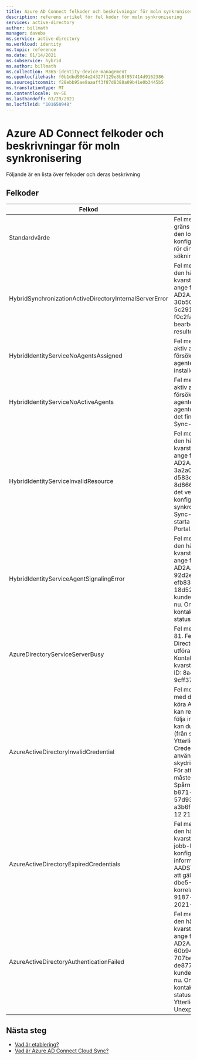 ```yaml
---
title: Azure AD Connect felkoder och beskrivningar för moln synkronisering
description: referens artikel för fel koder för moln synkronisering
services: active-directory
author: billmath
manager: daveba
ms.service: active-directory
ms.workload: identity
ms.topic: reference
ms.date: 01/14/2021
ms.subservice: hybrid
ms.author: billmath
ms.collection: M365-identity-device-management
ms.openlocfilehash: f0b1dbd9064e24327f129e8b8f957414d9162386
ms.sourcegitcommit: f28ebb95ae9aaaff3f87d8388a09b41e0b3445b5
ms.translationtype: MT
ms.contentlocale: sv-SE
ms.lasthandoff: 03/29/2021
ms.locfileid: "101650948"
---
```

# <a name="azure-ad-connect-cloud-sync-error-codes-and-descriptions"></a>Azure AD Connect felkoder och beskrivningar för moln synkronisering
Följande är en lista över felkoder och deras beskrivning


## <a name="error-codes"></a>Felkoder

|Felkod|Information|Scenario|Lösning|
|-----|-----|-----|-----|
|Standardvärde|Fel meddelande: vi har upptäckt ett tids gräns fel för begäran när du kontaktade den lokala agenten och synkroniserat konfigurationen. Ytterligare problem som rör din Cloud Sync-agent finns i vår fel söknings vägledning.|Begäran till hans tids gräns. Aktuellt timeout-värde är 10 minuter.|Se vår [fel söknings vägledning](how-to-troubleshoot.md)|
|HybridSynchronizationActiveDirectoryInternalServerError|Fel meddelande: vi kunde inte bearbeta den här begäran just nu. Om problemet kvarstår kan du kontakta supporten och ange följande jobb-ID: AD2AADProvisioning. 30b500eaf9c643b2b78804e80c1421fe. 5c291d3c-d29f-4570-9d6b-f0c2fa3d5926. Ytterligare information: bearbetning av HTTP-begäran resulterade i ett undantag. |Det gick inte att bearbeta parametrarna som togs emot i SCIM-begäran till en search-begäran.|Mer information finns i HTTP-svaret som returnerades av egenskapen respons i detta undantag.|
|HybridIdentityServiceNoAgentsAssigned|Fel meddelande: det går inte att hitta en aktiv agent för den domän som du försöker synkronisera. Kontrol lera om agenterna har tagits bort. Om så är fallet installerar du om agenten igen.|Inga agenter körs. Antagligen agenter har tagits bort. Registrera en ny agent.|"I det här fallet visas ingen agent som är tilldelad domänen i portalen.|
|HybridIdentityServiceNoActiveAgents|Fel meddelande: det går inte att hitta en aktiv agent för den domän som du försöker synkronisera. Kontrol lera om agenten körs genom att gå till servern, där agenten är installerad, och kontrol lera om det finns Microsoft Azure AD Cloud Sync-agenten under tjänster som körs.|"Agenter lyssnar inte på Service Bus-slutpunkten. [Agenten ligger bakom en brand vägg som inte tillåter anslutningar till Service Bus](../../active-directory/manage-apps/application-proxy-configure-connectors-with-proxy-servers.md#use-the-outbound-proxy-server)|
|HybridIdentityServiceInvalidResource|Fel meddelande: vi kunde inte bearbeta den här begäran just nu. Om problemet kvarstår kan du kontakta supporten och ange följande jobb-ID: AD2AADProvisioning. 3a2a0d8418f34f54a03da5b70b1f7b0c. d583d090-9cd3-4d0a-aee6-8d666658c3e9. Ytterligare information: det verkar vara problem med konfigurationen av din moln synkronisering. Registrera om din Cloud Sync-agent på din lokal AD-domän och starta om konfigurationen från Azure Portal.|Resurs namnet måste anges så att denne vet vilken agent som ska kontaktas.|Registrera om din Cloud Sync-agent på din lokal AD-domän och starta om konfigurationen från Azure Portal.|
|HybridIdentityServiceAgentSignalingError|Fel meddelande: vi kunde inte bearbeta den här begäran just nu. Om problemet kvarstår kan du kontakta supporten och ange följande jobb-ID: AD2AADProvisioning. 92d2e8750f37407fa2301c9e52ad7e9b. efb835ef-62e8-42e3-b495-18d5272eb3f9. Ytterligare information: vi kunde inte bearbeta den här begäran just nu. Om problemet kvarstår kan du kontakta supporten med jobb-ID: t (från status fönstret i konfigurationen).|Service Bus kan inte skicka ett meddelande till agenten. Kan vara ett avbrott i Service Bus, eller också svarar inte agenten.|Om problemet kvarstår kan du kontakta supporten med jobb-ID: t (från status fönstret i konfigurationen).|
|AzureDirectoryServiceServerBusy|Fel meddelande: ett fel uppstod. Felkod: 81. Fel Beskrivning: Azure Active Directory är upptagen. Ett nytt försök att utföra den här åtgärden görs automatiskt. Kontakta teknisk support om problemet kvarstår i mer än 24 timmar. Spårnings-ID: 8a4ab3b5-3664-4278-ab64-9cff37fd3f4f-Server Namn:|Azure Active Directory är för tillfället upptagen.|Kontakta teknisk support om problemet kvarstår i mer än 24 timmar.|
|AzureActiveDirectoryInvalidCredential|Fel meddelande: Vi hittade ett problem med det tjänst konto som används för att köra Azure AD Connect Cloud Sync. Du kan reparera moln tjänst kontot genom att följa instruktionerna [här](./how-to-troubleshoot.md). Om felet kvarstår kan du kontakta supporten med jobb-ID: t (från status fönstret i konfigurationen). Ytterligare fel information: CredentialsInvalid AADSTS50034: användar kontot {EmailHidden} finns inte i skydrive365.onmicrosoft.com-katalogen. För att logga in på det här programmet måste kontot läggas till i katalogen. Spårnings-ID: 14b63033-3bc9-4bd4-b871-5eb4b3500200 korrelations-ID: 57d93ed1-be4d-483c-997c-a3b6f03deb00 tidsstämpel: 2021-01-12 21:08:29Z |Det här felet uppstår när ADToAADSyncServiceAccount för Sync-tjänsten inte finns i klient organisationen. Det kan bero på oavsiktlig borttagning av kontot.|Använd [Repair-AADCloudSyncToolsAccount](reference-powershell.md#repair-aadcloudsynctoolsaccount) för att åtgärda tjänst kontot.|
|AzureActiveDirectoryExpiredCredentials|Fel meddelande: vi kunde inte bearbeta den här begäran just nu. Om problemet kvarstår kan du kontakta supporten med jobb-ID: t (från status fönstret i konfigurationen). Ytterligare fel information: CredentialsExpired AADSTS50055: lösen ordet har upphört att gälla. Spårnings-ID: 989b1841-dbe5-49c9-ab6c-9aa25f7b0e00 korrelations-ID: 1c69b196-1c3a-4381-9187-c84747807155 timestamp: 2021-01-12 20:59:31Z | Svars status koden indikerar inte lyckad: 401 (ej behörig).|Autentiseringsuppgifterna för AAD Sync tjänst kontot har upphört att gälla.|Du kan reparera moln tjänst kontot genom att följa anvisningarna på https://go.microsoft.com/fwlink/?linkid=2150988 . Om felet kvarstår kan du kontakta supporten med jobb-ID: t (från status fönstret i konfigurationen).  Ytterligare fel information: de administrativa Azure Active Directory autentiseringsuppgifterna för klient organisationen utbytdes för en OAuth-token som har upphört att gälla. "|
|AzureActiveDirectoryAuthenticationFailed|Fel meddelande: vi kunde inte bearbeta den här begäran just nu. Om problemet kvarstår kan du kontakta supporten och ange följande jobb-ID: AD2AADProvisioning. 60b943e88f234db2b887f8cb91dee87c. 707be0d2-c6a9-405d-a3b9-de87761dc3ac. Ytterligare information: vi kunde inte bearbeta den här begäran just nu. Om problemet kvarstår kan du kontakta supporten med jobb-ID: t (från status fönstret i konfigurationen). Ytterligare fel information: UnexpectedError.|Okänt fel.|Om problemet kvarstår kan du kontakta supporten med jobb-ID: t (från status fönstret i konfigurationen).|

## <a name="next-steps"></a>Nästa steg 

- [Vad är etablering?](what-is-provisioning.md)
- [Vad är Azure AD Connect Cloud Sync?](what-is-cloud-sync.md)